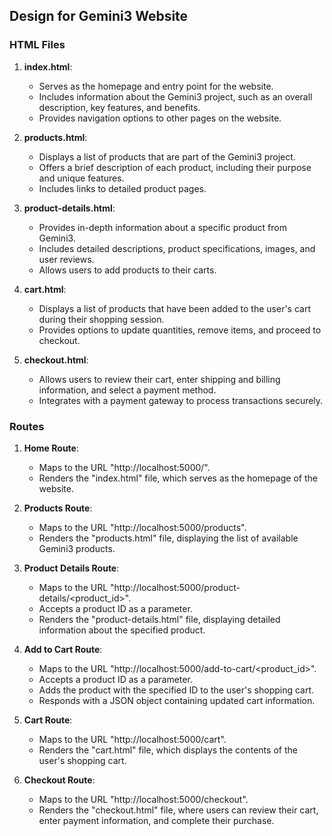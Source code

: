 ## Design for Gemini3 Website

### HTML Files

1. **index.html**:
   - Serves as the homepage and entry point for the website.
   - Includes information about the Gemini3 project, such as an overall description, key features, and benefits.
   - Provides navigation options to other pages on the website.

2. **products.html**:
   - Displays a list of products that are part of the Gemini3 project.
   - Offers a brief description of each product, including their purpose and unique features.
   - Includes links to detailed product pages.

3. **product-details.html**:
   - Provides in-depth information about a specific product from Gemini3.
   - Includes detailed descriptions, product specifications, images, and user reviews.
   - Allows users to add products to their carts.

4. **cart.html**:
   - Displays a list of products that have been added to the user's cart during their shopping session.
   - Provides options to update quantities, remove items, and proceed to checkout.

5. **checkout.html**:
   - Allows users to review their cart, enter shipping and billing information, and select a payment method.
   - Integrates with a payment gateway to process transactions securely.

### Routes

1. **Home Route**:
   - Maps to the URL "http://localhost:5000/".
   - Renders the "index.html" file, which serves as the homepage of the website.

2. **Products Route**:
   - Maps to the URL "http://localhost:5000/products".
   - Renders the "products.html" file, displaying the list of available Gemini3 products.

3. **Product Details Route**:
   - Maps to the URL "http://localhost:5000/product-details/<product_id>".
   - Accepts a product ID as a parameter.
   - Renders the "product-details.html" file, displaying detailed information about the specified product.

4. **Add to Cart Route**:
   - Maps to the URL "http://localhost:5000/add-to-cart/<product_id>".
   - Accepts a product ID as a parameter.
   - Adds the product with the specified ID to the user's shopping cart.
   - Responds with a JSON object containing updated cart information.

5. **Cart Route**:
   - Maps to the URL "http://localhost:5000/cart".
   - Renders the "cart.html" file, which displays the contents of the user's shopping cart.

6. **Checkout Route**:
   - Maps to the URL "http://localhost:5000/checkout".
   - Renders the "checkout.html" file, where users can review their cart, enter payment information, and complete their purchase.